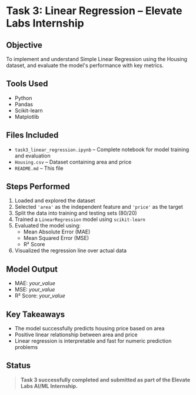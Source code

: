 # Task 3: Linear Regression – Elevate Labs Internship

## Objective
To implement and understand Simple Linear Regression using the Housing dataset, and evaluate the model's performance with key metrics.

## Tools Used
- Python
- Pandas
- Scikit-learn
- Matplotlib

## Files Included
- `task3_linear_regression.ipynb` – Complete notebook for model training and evaluation
- `Housing.csv` – Dataset containing area and price
- `README.md` – This file

## Steps Performed
1. Loaded and explored the dataset
2. Selected `'area'` as the independent feature and `'price'` as the target
3. Split the data into training and testing sets (80/20)
4. Trained a `LinearRegression` model using `scikit-learn`
5. Evaluated the model using:
   - Mean Absolute Error (MAE)
   - Mean Squared Error (MSE)
   - R² Score
6. Visualized the regression line over actual data

## Model Output
- MAE: *your_value*
- MSE: *your_value*
- R² Score: *your_value*

## Key Takeaways
- The model successfully predicts housing price based on area
- Positive linear relationship between area and price
- Linear regression is interpretable and fast for numeric prediction problems

## Status
> **Task 3 successfully completed and submitted as part of the Elevate Labs AI/ML Internship.**
